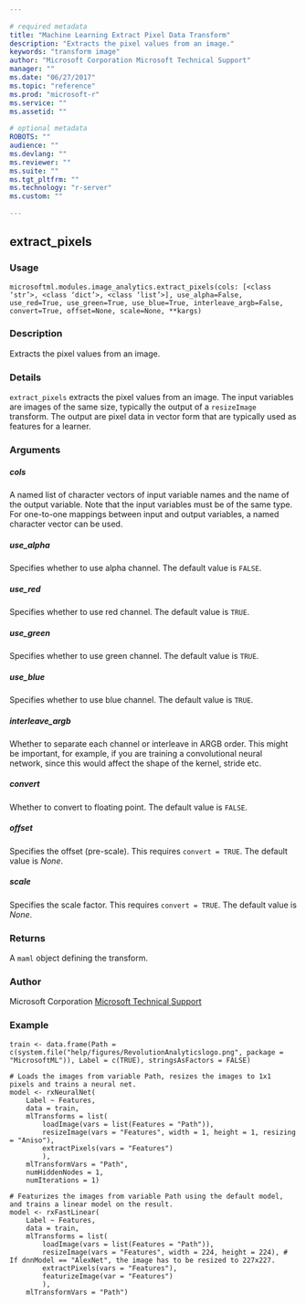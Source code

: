 ```yaml
--- 
 
# required metadata 
title: "Machine Learning Extract Pixel Data Transform" 
description: "Extracts the pixel values from an image." 
keywords: "transform image" 
author: "Microsoft Corporation Microsoft Technical Support" 
manager: "" 
ms.date: "06/27/2017" 
ms.topic: "reference" 
ms.prod: "microsoft-r" 
ms.service: "" 
ms.assetid: "" 
 
# optional metadata 
ROBOTS: "" 
audience: "" 
ms.devlang: "" 
ms.reviewer: "" 
ms.suite: "" 
ms.tgt_pltfrm: "" 
ms.technology: "r-server" 
ms.custom: "" 
 
---
```


## extract_pixels


### Usage



```
microsoftml.modules.image_analytics.extract_pixels(cols: [<class ‘str’>, <class ‘dict’>, <class ‘list’>], use_alpha=False, use_red=True, use_green=True, use_blue=True, interleave_argb=False, convert=True, offset=None, scale=None, **kargs)
```




### Description

Extracts the pixel values from an image.


### Details

``extract_pixels`` extracts the pixel values from an image. The input variables
are images of the same size, typically the output of a ``resizeImage`` transform. The
output are pixel data in vector form that are typically used as features for a learner.


### Arguments


##### cols

A named list of character vectors of input variable names and
the name of the output variable. Note that the input variables must
be of the same type. For one-to-one mappings between input and output
variables, a named character vector can be used.


##### use_alpha

Specifies whether to use alpha channel. The default value is ``FALSE``.


##### use_red

Specifies whether to use red channel. The default value is ``TRUE``.


##### use_green

Specifies whether to use green channel. The default value is ``TRUE``.


##### use_blue

Specifies whether to use blue channel. The default value is ``TRUE``.


##### interleave_argb

Whether to separate each channel or
interleave in ARGB order. This might be important, for example, if you are training
a convolutional neural network, since this would affect the shape of the kernel, stride etc.


##### convert

Whether to convert to floating point. The default value is ``FALSE``.


##### offset

Specifies the offset (pre-scale). This requires ``convert = TRUE``.
The default value is *None*.


##### scale

Specifies the scale factor. This requires ``convert = TRUE``.
The default value is *None*.


### Returns

A ``maml`` object defining the transform.


### Author

Microsoft Corporation [Microsoft Technical Support](https://go.microsoft.com/fwlink/?LinkID=698556&clcid=0x409.md)


### Example



```
train <- data.frame(Path = c(system.file("help/figures/RevolutionAnalyticslogo.png", package = "MicrosoftML")), Label = c(TRUE), stringsAsFactors = FALSE)

# Loads the images from variable Path, resizes the images to 1x1 pixels and trains a neural net.
model <- rxNeuralNet(
    Label ~ Features,
    data = train,
    mlTransforms = list(
        loadImage(vars = list(Features = "Path")),
        resizeImage(vars = "Features", width = 1, height = 1, resizing = "Aniso"),
        extractPixels(vars = "Features")
        ),
    mlTransformVars = "Path",
    numHiddenNodes = 1,
    numIterations = 1)

# Featurizes the images from variable Path using the default model, and trains a linear model on the result.
model <- rxFastLinear(
    Label ~ Features,
    data = train,
    mlTransforms = list(
        loadImage(vars = list(Features = "Path")),
        resizeImage(vars = "Features", width = 224, height = 224), # If dnnModel == "AlexNet", the image has to be resized to 227x227.
        extractPixels(vars = "Features"),
        featurizeImage(var = "Features")
        ),
    mlTransformVars = "Path")
```

